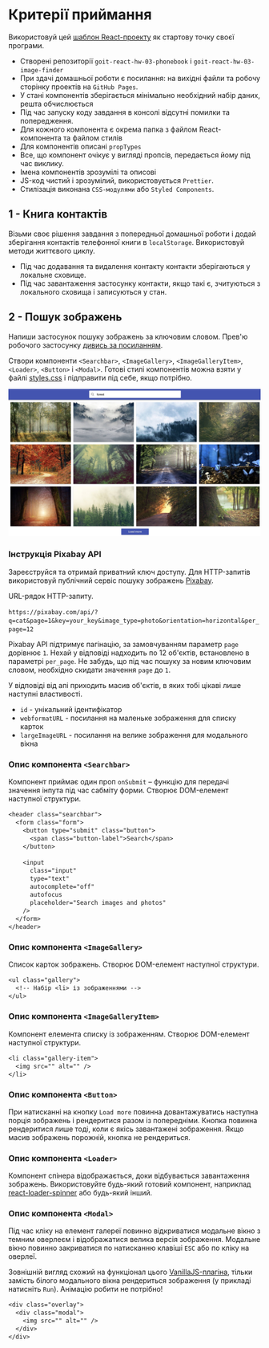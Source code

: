 # Критерії приймання
Використовуй цей [шаблон React-проекту](https://github.com/goitacademy/react-homework-template#readme) як стартову точку своєї програми.

- Створені репозиторії `goit-react-hw-03-phonebook` і `goit-react-hw-03-image-finder`
- При здачі домашньої роботи є посилання: на вихідні файли та робочу сторінку проектів на `GitHub Pages`.
- У стані компонентів зберігається мінімально необхідний набір даних, решта обчислюється
- Під час запуску коду завдання в консолі відсутні помилки та попередження.
- Для кожного компонента є окрема папка з файлом React-компонента та файлом стилів
- Для компонентів описані `propTypes`
- Все, що компонент очікує у вигляді пропсів, передається йому під час виклику.
- Імена компонентів зрозумілі та описові
- JS-код чистий і зрозумілий, використовується `Prettier`.
- Стилізація виконана `CSS-модулями` або `Styled Components`.

## 1 - Книга контактів
Візьми своє рішення завдання з попередньої домашньої роботи і додай зберігання контактів телефонної книги в `localStorage`. Використовуй методи життєвого циклу.

- Під час додавання та видалення контакту контакти зберігаються у локальне сховище.
- Під час завантаження застосунку контакти, якщо такі є, зчитуються з локального сховища і записуються у стан.

## 2 - Пошук зображень
Напиши застосунок пошуку зображень за ключовим словом. Прев'ю робочого застосунку [дивись за посиланням](https://drive.google.com/file/d/1oXCGyiq4uKwW0zzraZLKk4lh3voBlBzZ/view?usp=sharing).

Створи компоненти `<Searchbar>`, `<ImageGallery>`, `<ImageGalleryItem>`, `<Loader>`, `<Button>` і `<Modal>`. Готові стилі компонентів можна взяти у файлі [styles.css](./assets/styles.css) і підправити під себе, якщо потрібно.

![Component preview](./assets/image-finder.jpg)

### Інструкція Pixabay API
Зареєструйся та отримай приватний ключ доступу. Для HTTP-запитів використовуй публічний сервіс пошуку зображень [Pixabay](https://pixabay.com/api/docs/).

URL-рядок HTTP-запиту.

`https://pixabay.com/api/?q=cat&page=1&key=your_key&image_type=photo&orientation=horizontal&per_page=12`

Pixabay API підтримує пагінацію, за замовчуванням параметр `page` дорівнює `1`. Нехай у відповіді надходить по 12 об'єктів, встановлено в параметрі `per_page`. Не забудь, що під час пошуку за новим ключовим словом, необхідно скидати значення `page` до `1`.

У відповіді від апі приходить масив об'єктів, в яких тобі цікаві лише наступні властивості.

- `id` - унікальний ідентифікатор
- `webformatURL` - посилання на маленьке зображення для списку карток
- `largeImageURL` - посилання на велике зображення для модального вікна

### Опис компонента `<Searchbar>`
Компонент приймає один проп `onSubmit` – функцію для передачі значення інпута під час сабміту форми. Створює DOM-елемент наступної структури.
```
<header class="searchbar">
  <form class="form">
    <button type="submit" class="button">
      <span class="button-label">Search</span>
    </button>

    <input
      class="input"
      type="text"
      autocomplete="off"
      autofocus
      placeholder="Search images and photos"
    />
  </form>
</header>
```
### Опис компонента `<ImageGallery>`
Список карток зображень. Створює DOM-елемент наступної структури.
```
<ul class="gallery">
  <!-- Набір <li> із зображеннями -->
</ul>
````

### Опис компонента `<ImageGalleryItem>`
Компонент елемента списку із зображенням. Створює DOM-елемент наступної структури.
```
<li class="gallery-item">
  <img src="" alt="" />
</li>
```
### Опис компонента `<Button>`
При натисканні на кнопку `Load more` повинна довантажуватись наступна порція зображень і рендеритися разом із попередніми. Кнопка повинна рендеритися лише тоді, коли є якісь завантажені зображення. Якщо масив зображень порожній, кнопка не рендериться.

### Опис компонента `<Loader>`
Компонент спінера відображається, доки відбувається завантаження зображень. Використовуйте будь-який готовий компонент, наприклад [react-loader-spinner](https://github.com/mhnpd/react-loader-spinner) або будь-який інший.

### Опис компонента `<Modal>`
Під час кліку на елемент галереї повинно відкриватися модальне вікно з темним оверлеєм і відображатися велика версія зображення. Модальне вікно повинно закриватися по натисканню клавіші `ESC` або по кліку на оверлеї.

Зовнішній вигляд схожий на функціонал цього [VanillaJS-плагіна](https://basiclightbox.electerious.com/), тільки замість білого модального вікна рендериться зображення (у прикладі натисніть `Run`). Анімацію робити не потрібно!
```
<div class="overlay">
  <div class="modal">
    <img src="" alt="" />
  </div>
</div>
```